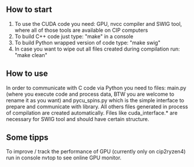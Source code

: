 ## How to start

1. To use the CUDA code you need: GPU, nvcc compiler and SWIG tool, where all of those tools are available on CIP computers
2. To build C++ code just type: "make" in a console
3. To build Python wrapped version of code type: "make swig"
4. In case you want to wipe out all files created during compilation run: "make clean"

## How to use

In order to communicate with C code via Python you need to files: main.py (where you execute code and process data, BTW you are welcome to rename it as you want) and pycu_spins.py which is the simple interface to prepare and communicate with library. 
All others files generated in process of compilation are created automatically. Files like cuda_interface.* are necessary for SWIG tool and should have certain structure.

## Some tipps 

To improve / track the performance of GPU (currently only on cip2ryzen4) run in console nvtop to see online GPU monitor.